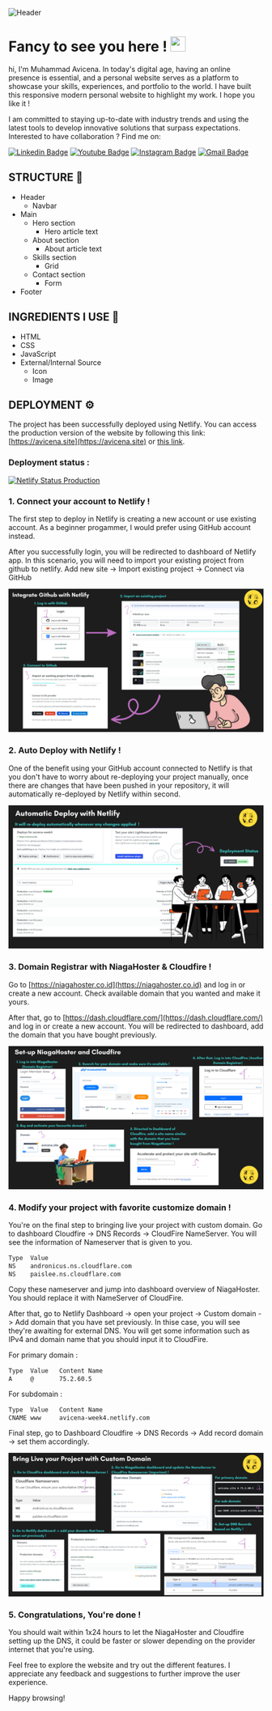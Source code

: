 ![Header](https://github.com/RevoU-FSSE-2/week-2-muhammad-avicena/assets/49929404/a91358d9-539e-4477-99de-f61e630e9c3d)


<h1 align="left">Fancy to see you here ! <img src="https://raw.githubusercontent.com/muhammad-avicena/profile/master/wave.gif" width="30px" height="30px" /> </h1>

hi, I'm Muhammad Avicena. In today's digital age, having an online presence is essential, and a personal website serves as a platform to showcase your skills, experiences, and portfolio to the world. I have built this responsive modern personal website to highlight my work. I hope you like it !

I am committed to staying up-to-date with industry trends and using the latest tools to develop innovative solutions that surpass expectations.
Interested to have collaboration ? Find me on:

[![Linkedin Badge](https://img.shields.io/badge/-Muhammad_Avicena-blue?style=flat-square&logo=Linkedin&logoColor=white)](https://www.linkedin.com/in/muhammad-avicena/)
[![Youtube Badge](https://img.shields.io/badge/-Muhammad_Avicena-darkred?style=flat-square&logo=youtube&logoColor=white)](https://www.youtube.com/@MuhammadAvicena)
[![Instagram Badge](https://img.shields.io/badge/-ryuhideaki.dev-purple?style=flat-square&logo=instagram&logoColor=white)](https://www.instagram.com/ryuhideaki.dev/)
[![Gmail Badge](https://img.shields.io/badge/-cenarahmant.dev@gmail.com-c14438?style=flat-square&logo=Gmail&logoColor=white)](mailto:cenarahmant.dev@gmail.com)

## STRUCTURE 📰

- Header
  - Navbar
- Main
  - Hero section
    - Hero article text
  - About section
    - About article text
  - Skills section
    - Grid
  - Contact section
    - Form 
- Footer

## INGREDIENTS I USE 📜
- HTML
- CSS
- JavaScript
- External/Internal Source
  - Icon
  - Image

## DEPLOYMENT  ⚙️

The project has been successfully deployed using Netlify. You can access the production version of the website by following this link: [https://avicena.site](https://avicena.site) or [this link](https://www.avicena.site).
### Deployment status : 
[![Netlify Status Production](https://api.netlify.com/api/v1/badges/25b51f31-5c41-44f4-84b3-4b1870f47e44/deploy-status)](https://app.netlify.com/sites/avicena-week2/deploys)

### 1. Connect your account to Netlify !

The first step to deploy in Netlify is creating a new account or use existing account. As a beginner progammer, I would prefer using GitHub account instead.

After you successfully login, you will be redirected to dashboard of Netlify app. In this scenario, you will need to import your existing project from github to netlify. Add new site -> Import existing project -> Connect via GitHub 

![Alt text](img/2.png)
### 2. Auto Deploy with Netlify !

One of the benefit using your GitHub account connected to Netlify is that you don't have to worry about re-deploying your project manually, once there are changes that have been pushed in your repository, it will automatically re-deployed by Netlify within second.

![Alt text](img/3.png)

### 3. Domain Registrar with NiagaHoster & Cloudfire !

Go to [https://niagahoster.co.id](https://niagahoster.co.id) and log in or create a new account. Check available domain that you wanted and make it yours.

After that, go to [https://dash.cloudflare.com/](https://dash.cloudflare.com/) and log in or create a new account. You will be redirected to dashboard, add the domain that you have bought previously.

![Alt text](img/4.png)

### 4. Modify your project with favorite customize domain !

You're on the final step to bringing live your project with custom domain. Go to dashboard Cloudfire -> DNS Records -> CloudFire NameServer. You will see the information of Nameserver that is given to you.

```
Type  Value
NS    andronicus.ns.cloudflare.com
NS    paislee.ns.cloudflare.com
```
Copy these nameserver and jump into dashboard overview of NiagaHoster. You should replace it with NameServer of CloudFire.

After that, go to Netlify Dashboard -> open your project -> Custom domain -> Add domain that you have set previously. In thise case, you will see they're awaiting for external DNS. You will get some information such as IPv4 and domain name that you should input it to CloudFire.

For primary domain :
```
Type  Value   Content Name
A     @       75.2.60.5
```
For subdomain :
```
Type  Value   Content Name
CNAME www     avicena-week4.netlify.com
```

Final step, go to Dashboard Cloudfire -> DNS Records -> Add record domain -> set them accordingly.

![Alt text](img/5.png)


### 5. Congratulations, You're done !

You should wait within 1x24 hours to let the NiagaHoster and Cloudfire setting up the DNS, it could be faster or slower depending on the provider internet that you're using.

Feel free to explore the website and try out the different features. I appreciate any feedback and suggestions to further improve the user experience.

Happy browsing!


